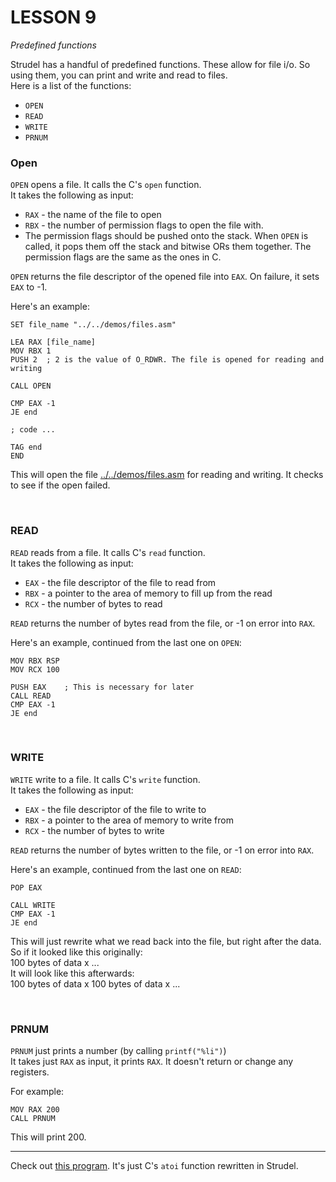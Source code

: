 # **LESSON 9**
*Predefined functions*

Strudel has a handful of predefined functions. These allow for file i/o. So using them, you can print and write and read to files.  
Here is a list of the functions:

+ `OPEN`
+ `READ`
+ `WRITE`
+ `PRNUM`

### Open
`OPEN` opens a file. It calls the C's `open` function.  
It takes the following as input:
+ `RAX` - the name of the file to open
+ `RBX` - the number of permission flags to open the file with.
+ The permission flags should be pushed onto the stack. When `OPEN` is called, it pops them off the stack and bitwise ORs them together. The permission flags are the same as the ones in C.

`OPEN` returns the file descriptor of the opened file into `EAX`. On failure, it sets `EAX` to -1.

Here's an example:
```
SET file_name "../../demos/files.asm"

LEA RAX [file_name]
MOV RBX 1
PUSH 2  ; 2 is the value of O_RDWR. The file is opened for reading and writing

CALL OPEN

CMP EAX -1
JE end

; code ...

TAG end
END

```

This will open the file [../../demos/files.asm](../../demos/files.asm) for reading and writing. It checks to see if the open failed.

<br>

### READ
`READ` reads from a file. It calls C's `read` function.  
It takes the following as input:
+ `EAX` - the file descriptor of the file to read from
+ `RBX` - a pointer to the area of memory to fill up from the read
+ `RCX` - the number of bytes to read

`READ` returns the number of bytes read from the file, or -1 on error into `RAX`.

Here's an example, continued from the last one on `OPEN`:
```
MOV RBX RSP
MOV RCX 100

PUSH EAX    ; This is necessary for later
CALL READ
CMP EAX -1
JE end
```

<br>

### WRITE

`WRITE` write to a file. It calls C's `write` function.  
It takes the following as input:
+ `EAX` - the file descriptor of the file to write to
+ `RBX` - a pointer to the area of memory to write from
+ `RCX` - the number of bytes to write

`READ` returns the number of bytes written to the file, or -1 on error into `RAX`.

Here's an example, continued from the last one on `READ`:
```
POP EAX

CALL WRITE
CMP EAX -1
JE end
```

This will just rewrite what we read back into the file, but right after the data. So if it looked like this originally:  
100 bytes of data x ...  
It will look like this afterwards:  
100 bytes of data x 100 bytes of data x ...  

<br>

### PRNUM

`PRNUM` just prints a number (by calling `printf("%li")`)  
It takes just `RAX` as input, it prints `RAX`. It doesn't return or change any registers.

For example:
```
MOV RAX 200
CALL PRNUM
```
This will print 200.

***

Check out [this program](../../demos/atoi.asm). It's just C's `atoi` function rewritten in Strudel.